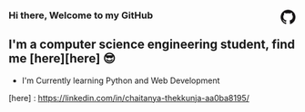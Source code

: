 ### Hi there, Welcome to my GitHub <img align="right" alt="GitHub" width="26px" src="https://raw.githubusercontent.com/github/explore/78df643247d429f6cc873026c0622819ad797942/topics/github/github.png" />

## I'm a computer science engineering student, find me [here][here] 😎

-   I'm Currently learning Python and Web Development

[here] : https://linkedin.com/in/chaitanya-thekkunja-aa0ba8195/
